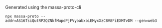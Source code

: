Generated using the massa-proto-cli
```
npx massa-proto --addr=AS16TsiQutRP2QZNkfMupdPjFVyoabxbiEMyxXzC8V8FiEXMTvDM --gen=web3
```